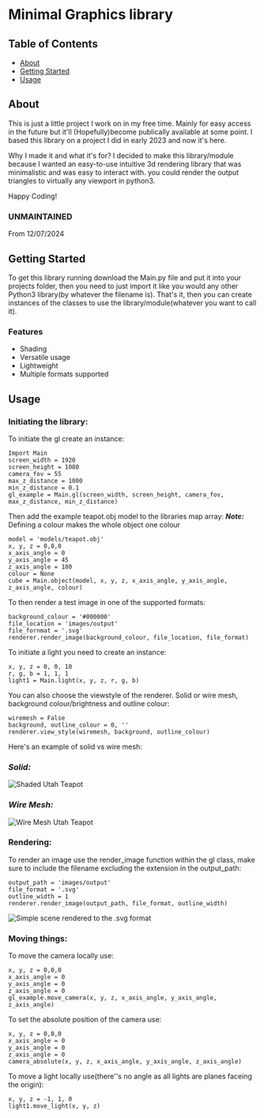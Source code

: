 # Minimal Graphics library

## Table of Contents

+ [About](#about)
+ [Getting Started](#getting_started)
+ [Usage](#usage)

## <a name = "about">About</a>

 This is just a little project I work on
 in my free time. Mainly for easy access
 in the future but it'll (Hopefully)become
 publically available at some point. I
 based this library on a project I did
 in early 2023 and now it's here.

 Why I made it and what it's for?
 I decided to make this library/module
 because I wanted an easy-to-use
 intuitive 3d rendering library that
 was minimalistic and was easy to
 interact with. you could render the
 output triangles to virtually any
 viewport in python3.

 Happy Coding!

### UNMAINTAINED  
From 12/07/2024

## <a name = "getting_started">Getting Started</a>

To get this library running download the Main.py file and put it into your projects folder, then you need to just import it like you would any other Python3 library(by whatever the filename is). That's it, then you can create instances of the classes to use the library/module(whatever you want to call it).  
### Features  
- Shading  
- Versatile usage  
- Lightweight  
- Multiple formats supported  

## <a name = "usage">Usage</a>

### Initiating the library:

To initiate the gl create an instance:

```
Import Main  
screen_width = 1920  
screen_height = 1080  
camera_fov = 55 
max_z_distance = 1000  
min_z_distance = 0.1  
gl_example = Main.gl(screen_width, screen_height, camera_fov, max_z_distance, min_z_distance)
```

Then add the example teapot.obj model to the libraries map array:
***Note:*** Defining a colour makes the whole object one colour

```
model = 'models/teapot.obj'  
x, y, z = 0,0,0  
x_axis_angle = 0  
y_axis_angle = 45  
z_axis_angle = 180  
colour = None  
cube = Main.object(model, x, y, z, x_axis_angle, y_axis_angle, z_axis_angle, colour)  
```

To then render a test image in one of the supported formats:

```
background_colour = '#000000'  
file_location = 'images/output'  
file_fornmat = '.svg'  
renderer.render_image(background_colour, file_location, file_format)  
```

To initiate a light you need to create an instance:

```
x, y, z = 0, 0, 10
r, g, b = 1, 1, 1
light1 = Main.light(x, y, z, r, g, b)
```

You can also choose the viewstyle of the renderer. Solid or wire mesh, background colour/brightness and outline colour:

```
wiremesh = False
background, outline_colour = 0, ''
renderer.view_style(wiremesh, background, outline_colour)
```

Here's an example of solid vs wire mesh:

### *Solid:*

![Shaded Utah Teapot](images/shaded_utah_teapot.png)

### *Wire Mesh:*

![Wire Mesh Utah Teapot](images/wiremesh_utah_teapot.png)

### Rendering:

To render an image use the render_image function within the gl class, make sure to include the filename excluding the extension in the output_path:

```
output_path = 'images/output'
file_format = '.svg'
outline_width = 1
renderer.render_image(output_path, file_format, outline_width)
```

![Simple scene rendered to the .svg format](images/output.svg)

### Moving things:

To move the camera locally use:

```
x, y, z = 0,0,0  
x_axis_angle = 0   
y_axis_angle = 0  
z_axis_angle = 0  
gl_example.move_camera(x, y, z, x_axis_angle, y_axis_angle, z_axis_angle)  
```

To set the absolute position of the camera use:

```
x, y, z = 0,0,0  
x_axis_angle = 0   
y_axis_angle = 0  
z_axis_angle = 0  
camera_absolute(x, y, z, x_axis_angle, y_axis_angle, z_axis_angle)  
```

To move a light locally use(there''s no angle as all lights are planes faceing the origin):

```
x, y, z = -1, 1, 0
light1.move_light(x, y, z)
```
